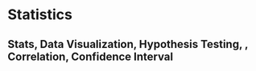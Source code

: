 # Statistics

## Stats, Data Visualization, Hypothesis Testing, , Correlation, Confidence Interval

